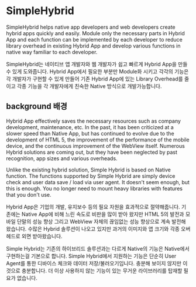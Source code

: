 # SimpleHybrid

SimpleHybrid helps native app developers and web developers create hybrid apps quickly and easily.
Module only the necessary parts in Hybrid App and each function can be implemented by each developer to reduce library overhead in existing Hybrid App and develop various functions in native way familiar to each developer.

SimpleHybrid는 네이티브 앱 개발자와 웹 개발자가 쉽고 빠르게 Hybrid App을 만들 수 있게 도와줍니다.
Hybrid App에서 필요한 부분만 Module화 시키고 각각의 기능은 각 개발자가 구현할 수 있게 만들어 기존 Hybrid App에 있는 Library Overhead를 줄이고 각종 기능을 각 개발자에게 친숙한 Native 방식으로 개발가능합니다.


## background 배경

Hybrid App effectively saves the necessary resources such as company development, maintenance, etc. In the past, it has been criticized at a slower speed than Native App, but has continued to evolve due to the development of HTML 5, the improvement of the performance of the mobile device, and the continuous improvement of the WebView itself. Numerous Hybrid solutions are coming out, but they have been neglected by past recognition, app sizes and various overheads.

Unlike the existing hybrid solution, Simple Hybrid is based on Native function. The functions supported by Simple Hybrid are simply device check and user data save / load via user agent. It doesn't seem enough, but this is enough. You no longer need to mount heavy libraries with features that you don't use.

Hybrid App은 기업의 개발, 유지보수 등의 필요 자원을 효과적으로 절약해줍니다. 기존에는 Native App에 비해 느린 속도로 비판을 많이 받아 왔지만 HTML 5의 발전과 모바일 단말의 성능 향상 그리고 WebView 자체의 끊임없는 성능 향상으로 계속 발전해 왔습니다. 수많은 Hybrid 솔루션이 나오고 있지만 과거의 이미지와 앱 크기와 각종 오버헤드로 외면 받아왔습니다.

Simple Hybrid는 기존의 하이브리드 솔루션과는 다르게 Native의 기능은 Native에서 구현하는걸 기본으로 합니다. Simple Hybrid에서 지원하는 기능은 단순히 User Agent를 통한 디바이스 체크와 데이터 저장/불러오기입니다. 충분해 보이지 않지만 이것으로 충분합니다. 더 이상 사용하지 않는 기능이 있는 무거운 라이브러리를 탑재할 필요가 없습니다.
